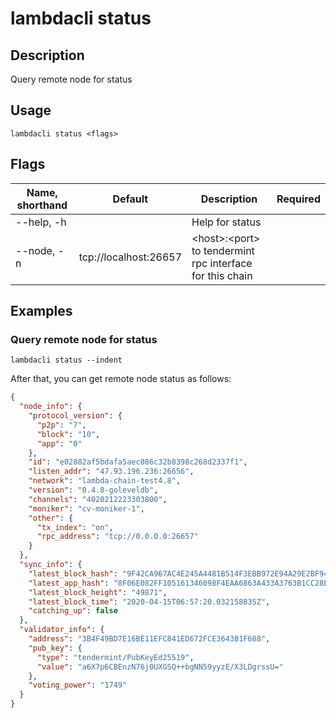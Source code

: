 # lambdacli status

## Description

Query remote node for status

## Usage

```shell
lambdacli status <flags>
```

## Flags

| Name, shorthand       | Default               | Description                         | Required |
| --------------------- | --------------------- | ----------------------------------- | -------- |
| --help, -h            |                       | Help for status                     |          |
| --node, -n            | tcp://localhost:26657 |\<host>:\<port> to tendermint rpc interface for this chain |          |

## Examples

### Query remote node for status

```shell
lambdacli status --indent
```

After that, you can get remote node status as follows:

```json
{
  "node_info": {
    "protocol_version": {
      "p2p": "7",
      "block": "10",
      "app": "0"
    },
    "id": "e02882af5bdafa5aec086c32b8398c268d2337f1",
    "listen_addr": "47.93.196.236:26656",
    "network": "lambda-chain-test4.8",
    "version": "0.4.8-goleveldb",
    "channels": "4020212223303800",
    "moniker": "cv-moniker-1",
    "other": {
      "tx_index": "on",
      "rpc_address": "tcp://0.0.0.0:26657"
    }
  },
  "sync_info": {
    "latest_block_hash": "9F42CA967AC4E245A4481B514F3EBB972E94A29E2BF948949096874DB4BB16E4",
    "latest_app_hash": "8F06E082FF105161346098F4EAA6863A433A3763B1CC28EF55211FC57A212B05",
    "latest_block_height": "49871",
    "latest_block_time": "2020-04-15T06:57:20.032158835Z",
    "catching_up": false
  },
  "validator_info": {
    "address": "3B4F49BD7E16BE11EFC841ED672FCE3643B1F688",
    "pub_key": {
      "type": "tendermint/PubKeyEd25519",
      "value": "a6X7p6CBEnzN76j0UXGSQ++bgNN59yyzE/X3LDgrssU="
    },
    "voting_power": "1749"
  }
}
```
